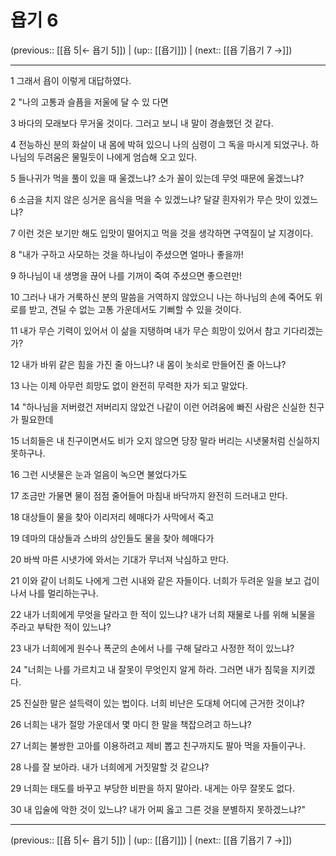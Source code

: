 # 욥기 6

(previous:: [[욥 5|← 욥기 5]]) | (up:: [[욥기]]) | (next:: [[욥 7|욥기 7 →]])

***




1 
그래서 욥이 이렇게 대답하였다. 



2 
"나의 고통과 슬픔을 저울에 달 수 있 다면 



3 
바다의 모래보다 무거울 것이다. 그러고 보니 내 말이 경솔했던 것 같다. 



4 
전능하신 분의 화살이 내 몸에 박혀 있으니 나의 심령이 그 독을 마시게 되었구나. 하나님의 두려움은 물밀듯이 나에게 엄습해 오고 있다. 



5 
들나귀가 먹을 풀이 있을 때 울겠느냐? 소가 꼴이 있는데 무엇 때문에 울겠느냐? 



6 
소금을 치지 않은 싱거운 음식을 먹을 수 있겠느냐? 달걀 흰자위가 무슨 맛이 있겠느냐? 



7 
이런 것은 보기만 해도 입맛이 떨어지고 먹을 것을 생각하면 구역질이 날 지경이다. 



8 
"내가 구하고 사모하는 것을 하나님이 주셨으면 얼마나 좋을까! 



9 
하나님이 내 생명을 끊어 나를 기꺼이 죽여 주셨으면 좋으련만! 



10 
그러나 내가 거룩하신 분의 말씀을 거역하지 않았으니 나는 하나님의 손에 죽어도 위로를 받고, 견딜 수 없는 고통 가운데서도 기뻐할 수 있을 것이다. 



11 
내가 무슨 기력이 있어서 이 삶을 지탱하며 내가 무슨 희망이 있어서 참고 기다리겠는가? 



12 
내가 바위 같은 힘을 가진 줄 아느냐? 내 몸이 놋쇠로 만들어진 줄 아느냐? 



13 
나는 이제 아무런 희망도 없이 완전히 무력한 자가 되고 말았다. 



14 
"하나님을 저버렸건 저버리지 않았건 나같이 이런 어려움에 빠진 사람은 신실한 친구가 필요한데 



15 
너희들은 내 친구이면서도 비가 오지 않으면 당장 말라 버리는 시냇물처럼 신실하지 못하구나. 



16 
그런 시냇물은 눈과 얼음이 녹으면 불었다가도 



17 
조금만 가물면 물이 점점 줄어들어 마침내 바닥까지 완전히 드러내고 만다. 



18 
대상들이 물을 찾아 이리저리 헤매다가 사막에서 죽고 



19 
데마의 대상들과 스바의 상인들도 물을 찾아 헤매다가 



20 
바싹 마른 시냇가에 와서는 기대가 무너져 낙심하고 만다. 



21 
이와 같이 너희도 나에게 그런 시내와 같은 자들이다. 너희가 두려운 일을 보고 겁이 나서 나를 멀리하는구나. 



22 
내가 너희에게 무엇을 달라고 한 적이 있느냐? 내가 너희 재물로 나를 위해 뇌물을 주라고 부탁한 적이 있느냐? 



23 
내가 너희에게 원수나 폭군의 손에서 나를 구해 달라고 사정한 적이 있느냐? 



24 
"너희는 나를 가르치고 내 잘못이 무엇인지 알게 하라. 그러면 내가 침묵을 지키겠다. 



25 
진실한 말은 설득력이 있는 법이다. 너희 비난은 도대체 어디에 근거한 것이냐? 



26 
너희는 내가 절망 가운데서 몇 마디 한 말을 책잡으려고 하느냐? 



27 
너희는 불쌍한 고아를 이용하려고 제비 뽑고 친구까지도 팔아 먹을 자들이구나. 



28 
나를 잘 보아라. 내가 너희에게 거짓말할 것 같으냐? 



29 
너희는 태도를 바꾸고 부당한 비판을 하지 말아라. 내게는 아무 잘못도 없다. 



30 
내 입술에 악한 것이 있느냐? 내가 어찌 옳고 그른 것을 분별하지 못하겠느냐?"

***

(previous:: [[욥 5|← 욥기 5]]) | (up:: [[욥기]]) | (next:: [[욥 7|욥기 7 →]])
